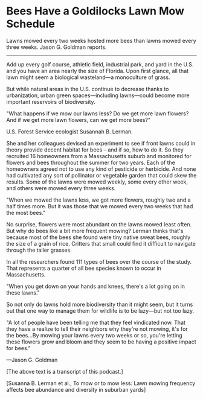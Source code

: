 # Bees Have a Goldilocks Lawn Mow Schedule

Lawns mowed every two weeks hosted more bees than lawns mowed every three weeks. Jason G. Goldman reports.

---

Add up every golf course, athletic field, industrial park, and yard in the U.S. and you have an area nearly the size of Florida. Upon first glance, all that lawn might seem a biological wasteland—a monoculture of grass.

But while natural areas in the U.S. continue to decrease thanks to urbanization, urban green spaces—including lawns—could become more important reservoirs of biodiversity.

"What happens if we mow our lawns less? Do we get more lawn flowers? And if we get more lawn flowers, can we get more bees?"

U.S. Forest Service ecologist Susannah B. Lerman.

She and her colleagues devised an experiment to see if front lawns could in theory provide decent habitat for bees – and if so, how to do it. So they recruited 16 homeowners from a Massachusetts suburb and monitored for flowers and bees throughout the summer for two years. Each of the homeowners agreed not to use any kind of pesticide or herbicide. And none had cultivated any sort of pollinator or vegetable garden that could skew the results. Some of the lawns were mowed weekly, some every other week, and others were mowed every three weeks.

"When we mowed the lawns less, we got more flowers, roughly two and a half times more. But it was those that we mowed every two weeks that had the most bees."

No surprise, flowers were most abundant on the lawns mowed least often. But why do bees like a bit more frequent mowing? Lerman thinks that's because most of the bees she found were tiny native sweat bees, roughly the size of a grain of rice. Critters that small could find it difficult to navigate through the taller grasses.

In all the researchers found 111 types of bees over the course of the study. That represents a quarter of all bee species known to occur in Massachusetts.

"When you get down on your hands and knees, there's a lot going on in these lawns."

So not only do lawns hold more biodiversity than it might seem, but it turns out that one way to manage them for wildlife is to be lazy—but not too lazy.

"A lot of people have been telling me that they feel vindicated now. That they have a realize to tell their neighbors why they're not mowing, it's for the bees…By mowing your lawns every two weeks or so, you're letting these flowers grow and bloom and they seem to be having a positive impact for bees."

—Jason G. Goldman

 [The above text is a transcript of this podcast.]

[Susanna B. Lerman et al., To mow or to mow less: Lawn mowing frequency affects bee abundance and diversity in suburban yards]